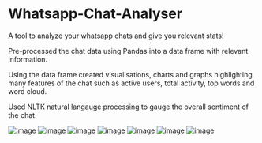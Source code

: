 # Whatsapp-Chat-Analyser
A tool to analyze your whatsapp chats and give you relevant stats!

Pre-processed the chat data using Pandas into a data frame with relevant information. 

Using the data frame created visualisations, charts and graphs highlighting many features of the chat such as active users, total activity, top words and word cloud.

Used NLTK natural langauge processing to gauge the overall sentiment of the chat.

![image](https://user-images.githubusercontent.com/85218416/210268442-07203595-fd61-4a6a-acd9-d6e0068dc00e.png)
![image](https://user-images.githubusercontent.com/85218416/210268476-7efcdbd6-6ed2-4263-935e-1323078f06f5.png)
![image](https://user-images.githubusercontent.com/85218416/210268499-5eca1efa-0fb1-4b00-8352-e50fc0b4f012.png)
![image](https://user-images.githubusercontent.com/85218416/210268510-c05ae878-3186-4214-a02f-e9e759e7ba10.png)
![image](https://user-images.githubusercontent.com/85218416/210268521-53bc7bd4-4e8b-4444-875f-53230a85c624.png)
![image](https://user-images.githubusercontent.com/85218416/210268557-57a3a2be-1ca8-4889-ac6e-8583cd86fe42.png)
![image](https://user-images.githubusercontent.com/85218416/210268573-7d92c115-d99f-478c-acc5-83fdffc8aefb.png)

